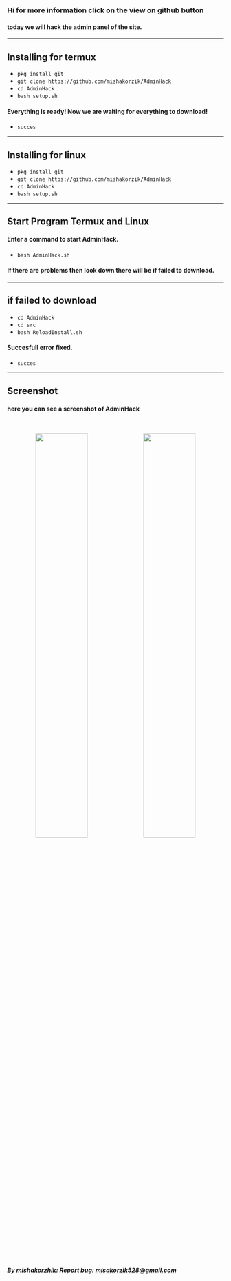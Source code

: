 ### Hi for more information click on the view on github button

#### today we will hack the admin panel of the site.

---

## Installing for termux

* `pkg install git`
* `git clone https://github.com/mishakorzik/AdminHack`
* `cd AdminHack`
* `bash setup.sh`

#### Everything is ready! Now we are waiting for everything to download!
 * `succes`

---
## Installing for linux

* `pkg install git`
* `git clone https://github.com/mishakorzik/AdminHack`
* `cd AdminHack`
* `bash setup.sh`

---

## Start Program Termux and Linux

#### Enter a command to start AdminHack.

* `bash AdminHack.sh`

#### If there are problems then look down there will be if failed to download.
---
## if failed to download

* `cd AdminHack`
* `cd src`
* `bash ReloadInstall.sh`

#### Succesfull error fixed.

* `succes`
---

## Screenshot

#### here you can see a screenshot of AdminHack
<br>
<p align="center">
<img width="49.0%" src="https://raw.githubusercontent.com/mishakorzik/AdminHack/main/src/IMG_20210516_230124.jpg"/> 
<img width="49.0%" src="https://raw.githubusercontent.com/mishakorzik/AdminHack/main/src/IMG_20210516_225436.jpg"/>
</p>

##### By mishakorzhik: Report bug: misakorzik528@gmail.com

